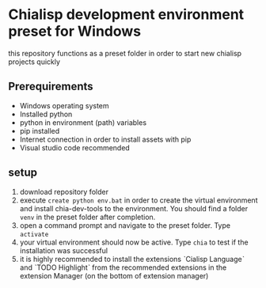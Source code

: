 # Chialisp development environment preset for Windows
 this repository functions as a preset folder in order to start new chialisp projects quickly
 

## Prerequirements
- Windows operating system
- Installed python
- python in environment (path) variables
- pip installed
- Internet connection in order to install assets with pip
- Visual studio code recommended

## setup
1. download repository folder
2. execute `create python env.bat` in order to create the virtual environment and install chia-dev-tools to the environment. You should find a folder `venv` in the preset folder after completion.
3. open a command prompt and navigate to the preset folder. Type `activate`
4. your virtual environment should now be active. Type `chia` to test if the installation was successful
5. it is highly recommended to install the extensions ˋCialisp Languageˋ and ˋTODO Highlightˋ from the recommended extensions in the extension Manager (on the bottom of extension manager)

